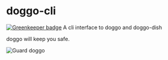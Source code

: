 # doggo-cli

[![Greenkeeper badge](https://badges.greenkeeper.io/wswoodruff/doggo-cli.svg)](https://greenkeeper.io/)
A cli interface to doggo and doggo-dish

doggo will keep you safe.


![Guard doggo](https://user-images.githubusercontent.com/9013245/28145749-b4f53ed4-6742-11e7-9643-45c67e263c42.jpg)

